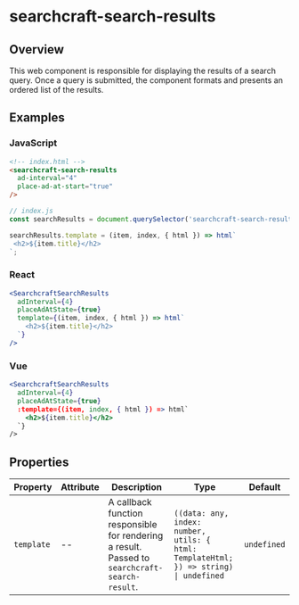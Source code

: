 # searchcraft-search-results

## Overview

This web component is responsible for displaying the results of a search query. Once a query is submitted, the component formats and presents an ordered list of the results.

## Examples

### JavaScript

```html
<!-- index.html -->
<searchcraft-search-results
  ad-interval="4"
  place-ad-at-start="true"
/>
```

```js
// index.js
const searchResults = document.querySelector('searchcraft-search-results');

searchResults.template = (item, index, { html }) => html`
 <h2>${item.title}</h2>
`;
```


### React

```jsx
<SearchcraftSearchResults
  adInterval={4}
  placeAdAtState={true}
  template={(item, index, { html }) => html`
    <h2>${item.title}</h2>
  `}
/>
```


### Vue

```jsx
<SearchcraftSearchResults
  adInterval={4}
  placeAdAtState={true}
  :template={(item, index, { html }) => html`
    <h2>${item.title}</h2>
  `}
/>
```


## Properties

| Property | Attribute | Description | Type | Default |
| -------- | --------- | ----------- | ---- | ------- |
| `template` | -- | A callback function responsible for rendering a result. Passed to `searchcraft-search-result`. | `((data: any, index: number, utils: { html: TemplateHtml; }) => string) \| undefined` | `undefined` |

